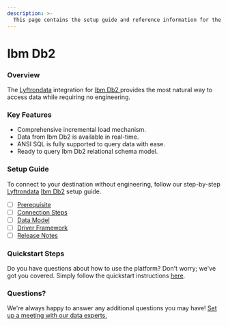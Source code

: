 ```yaml
---
description: >-
  This page contains the setup guide and reference information for the Ibm Db2 source connector.
---
```


# Ibm Db2

### Overview

The [Lyftrondata](https://www.lyftrondata.com/) integration for [Ibm Db2](https://www.lyftrondata.com/integration/ibm-db2/)[ ](https://www.lyftrondata.com/integration/ibm-db2/)provides the most natural way to access data while requiring no engineering.

### Key Features

* Comprehensive incremental load mechanism.
* Data from Ibm Db2 is available in real-time.&#x20;
* ANSI SQL is fully supported to query data with ease.
* Ready to query Ibm Db2 relational schema model.

### Setup Guide

To connect to your destination without engineering, follow our step-by-step [Lyftrondata](https://www.lyftrondata.com/)  [Ibm Db2](https://www.lyftrondata.com/integration/ibm-db2/) setup guide.

* [ ] [Prerequisite](../../technology-analytics/ibm-db2/prerequisite.md)
* [ ] [Connection Steps](../../technology-analytics/ibm-db2/connection-steps.md)
* [ ] [Data Model](../../technology-analytics/ibm-db2/data-model/)
* [ ] [Driver Framework](../../technology-analytics/ibm-db2/driver-framework/)
* [ ] [Release Notes](../../technology-analytics/ibm-db2/release-notes.md)

### Quickstart Steps

Do you have questions about how to use the platform? Don't worry; we've got you covered. Simply follow the quickstart instructions [here](../../../quickstart-steps.md).

### Questions? <a href="#questions" id="questions"></a>

We're always happy to answer any additional questions you may have! [Set up a meeting with our data experts.](https://www.lyftrondata.com/book-a-meeting/)


